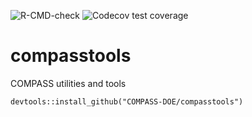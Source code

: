 <!-- badges: start -->
  ![R-CMD-check](https://github.com/COMPASS-DOE/compasstools/workflows/R-CMD-check/badge.svg)
  ![Codecov test coverage](https://codecov.io/gh/COMPASS-DOE/compasstools/branch/main/graph/badge.svg)
<!-- badges: end -->

# compasstools

COMPASS utilities and tools

```
devtools::install_github("COMPASS-DOE/compasstools")
```
